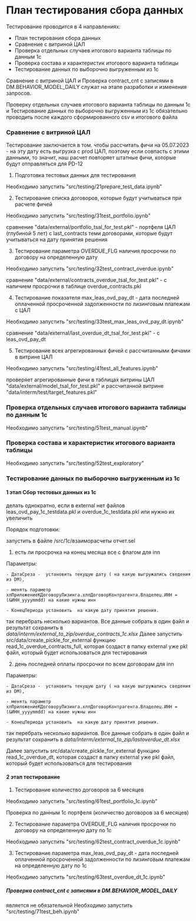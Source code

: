 # План тестирования сбора данных

Тестирование проводится в 4 направлениях:
- План тестирования сбора данных
- Сравнение с витриной ЦАЛ
- Проверка отдельных случаев итогового варианта таблицы  по данным 1с
- Проверка состава и характеристик итогового варианта таблицы
- Тестирование данных по выборочно выгруженным из 1с

Сравнение с витриной ЦАЛ и Проверка contract_cnt с записями в DM.BEHAVIOR_MODEL_DAILY служат на этапе разработки и изменения запросов.

Проверку отдельных случаев итогового варианта таблицы  по данным 1с и Тестирование данных по выборочно выгруженным из 1с обязательно проводить после каждого сформированного  csv и итогового файла


### Сравнение с витриной ЦАЛ

Тестирование заключается в том. чтобы рассчитать фичи на 05.07.2023 - на эту дату есть выгрузка с prod ЦАЛ, поэтому если совпасть с этими данными, то значит, наш расчет повторяет штатные фичи, которые будут отправляться для PD-12

1. Подготовка тестовых данных для тестирования

 Необходимо запустить "src/testing/21prepare_test_data.ipynb"

2. Тестирование списка договоров, которые будут учитываться при расчете фичей 

Необходимо запустить  "src/testing/31test_portfolio.ipynb"

сравнение  "data/external/portfolio_tsal_for_test.pkl" - портфеля ЦАЛ (глубиной 5 лет) с last_contracts теми договорами, которые будут учитываться на дату принятия решения

3. Тестирование параметра OVERDUE_FLG наличия просрочки по договору на определенную дату

Необходимо запустить  "src/testing/32test_contract_overdue.ipynb"

сравнение  "data/external/contracts_overdue_tsal_for_test.pkl" -  с наличием просрочки в таблице overdue_contracts.pkl 

4. Тестирование показателя max_leas_ovd_pay_dt - дата последней оплаченной просроченной задолженности по лизинговым платежам с ЦАЛ

Необходимо запустить  "src/testing/33test_max_leas_ovd_pay_dt.ipynb"

сравнение  "data/external/last_overdue_dt_tsal_for_test.pkl" - с leas_ovd_pay_dt

5.  Тестирование всех агрегированных фичей с рассчитанными фичами в витрине ЦАЛ

Необходимо запустить "src/testing/41test_all_features.ipynb" 

проверяет агрегированные фичи в таблицах витрины ЦАЛ "data/external/model_tsal_for_test.pkl" и рассчитанной витрине "data/interm/test/target_features.pkl" 


### Проверка отдельных случаев итогового варианта таблицы  по данным 1с

Необходимо запустить  "src/testing/51test_manual.ipynb"
 
### Проверка состава и характеристик итогового варианта таблицы 

Необходимо запустить  "src/testing/52test_exploratory"

### Тестирование данных по выборочно выгруженным из 1с 

#### 1 этап Сбор тестовых данных из 1c 

делать однократно, если в external нет файлов
leas_ovd_pay_1c_testdata.pkl и overdue_1с_testdata.pkl или нужно их увеличить

Порядок подготовки: 

запустить в файле /src/1c/взаиморасчеты отчет.sel

1. есть ли просрочка на конец месяца все с флагом для inn 

Параметры:

    - ДатаСреза -  установить текущую дату ( на какую выгружались сведения из DM),
  
    - менять параметр хлПриложениеКДоговоруЛизинга.хлпДоговорКонтрагента.Владелец.ИНН = (&ИНН_yyyymmdd) на какие нужны инн
 
    - КонецПериода установить  на какую дату принятия решения. 
  
так перебрать несколько вариантов. Все данные собрать в один файл и результат сохранить в *data/interm/external_to_zip/overdue_contracts_1с.xlsx*
Далее запустить src/data/create_pickle_for_external функцию read_1c_overdue_contracts_full, которая создаст в папку external уже pkl файл, который будет использоваться для тестирования

2. день последней оплаты просрочки по всем договорам для inn 

Параметры:

    - ДатаСреза -  установить текущую дату ( на какую выгружались сведения из DM),
  
    - менять параметр хлПриложениеКДоговоруЛизинга.хлпДоговорКонтрагента.Владелец.ИНН = (&ИНН_yyyymmdd) на какие нужны инн
 
    - КонецПериода установить  на какую дату принятия решения. 
  
так перебрать несколько вариантов. Все данные собрать в один файл и результат сохранить в *data/interm/external_to_zip/lastoverdue_dt.xlsx*

Далее запустить src/data/create_pickle_for_external функцию read_1c_overdue_dt, которая создаст в папку external уже pkl файл, который будет использоваться для тестирования

#### 2 этап тестирование

1. Тестирование количество договоров за 6 месяцев

Необходимо запустить  "src/testing/61test_portfolio_1c.ipynb"

Проверка по данным 1с портфеля (количество договоров за 6 месяцев)

2. Тестирование параметра OVERDUE_FLG наличия просрочки по договору на определенную дату по 1с

Необходимо запустить  "src/testing/62test_contract_overdue_1с.ipynb"

3. Тестирование параметра max_leas_ovd_pay_dt - дата последней оплаченной просроченной задолженности по лизинговым платежам на определенную дату по 1с

Необходимо запустить  "src/testing/63test_overdue_dt_1c.ipynb"

##### Проверка contract_cnt с записями в DM.BEHAVIOR_MODEL_DAILY

является не обязательной 
Необходимо запустить  "src/testing/71test_beh.ipynb"